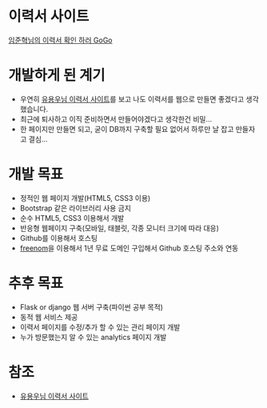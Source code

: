 # 이력서 사이트  
[임준혁님의 이력서 확인 하러 GoGo](https://junhyeok-im.github.io/resume/)

# 개발하게 된 계기
* 우연히 [유용우님 이력서 사이트](https://resume.yowu.dev/)를 보고 나도 이력서를 웹으로 만들면 좋겠다고 생각 했습니다.
* 최근에 퇴사하고 이직 준비하면서 만들어야겠다고 생각한건 비밀...
* 한 페이지만 만들면 되고, 굳이 DB까지 구축할 필요 없어서 하루만 날 잡고 만들자고 결심...

# 개발 목표
* 정적인 웹 페이지 개발(HTML5, CSS3 이용)
* Bootstrap 같은 라이브러리 사용 금지
* 순수 HTML5, CSS3 이용해서 개발
* 반응형 웹페이지 구축(모바일, 태블릿, 각종 모니터 크기에 따라 대응)
* Github를 이용해서 호스팅
* [freenom](freenom.com)을 이용해서 1년 무료 도메인 구입해서 Github 호스팅 주소와 연동

# 추후 목표
* Flask or django 웹 서버 구축(파이썬 공부 목적)
* 동적 웹 서비스 제공
* 이력서 페이지를 수정/추가 할 수 있는 관리 페이지 개발
* 누가 방문했는지 알 수 있는 analytics 페이지 개발

# 참조
* [유용우님 이력서 사이트](https://resume.yowu.dev/)